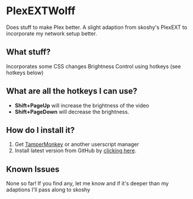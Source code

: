 # PlexEXTWolff

Does stuff to make Plex better. A slight adaption from skoshy's PlexEXT to incorporate my network setup better.

## What stuff?

Incorporates some CSS changes
Brightness Control using hotkeys (see hotkeys below)

## What are all the hotkeys I can use?

- **Shift+PageUp** will increase the brightness of the video
- **Shift+PageDown** will decrease the brightness.

## How do I install it?

1. Get [TamperMonkey](https://tampermonkey.net/) or another userscript manager
2. Install latest version from GitHub by [clicking here](https://github.com/jadonwolffs/PlexEXT/raw/master/userscript.user.js).

## Known Issues

None so far! If you find any, let me know and if it's deeper than my adaptions I'll pass along to skoshy
